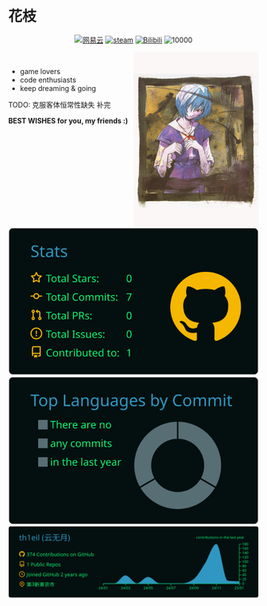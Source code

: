 # 花枝 

<p align="middle">
  <a href="https://music.163.com/#/user/home?id=1375415947" target="_blank"><img src="https://img.shields.io/badge/NeteaseCloudMusic-0079FF.svg?style=flat-square&logo=NeteaseCloudMusic&logoColor=white" alt="网易云"></a>
  <a href="https://steamcommunity.com/profiles/76561199377763140" target="_blank"><img src="https://img.shields.io/badge/Steam-0079FF.svg?style=flat-square&logo=steam&logoColor=white" alt="steam"></a>
  <a href="https://space.bilibili.com/225428100?spm_id_from=333.1007.0.0" target="_blank"><img src="https://img.shields.io/badge/Bilibili-0079FF.svg?style=flat-square&logo=Bilibili&logoColor=white" alt="Bilibili"></a>
  
   <img src="https://komarev.com/ghpvc/?username=th1ehua" alt="10000" />
</p>
  
<a href="https://zh.wikipedia.org/wiki/%E7%B6%BE%E6%B3%A2%E9%9B%B6">
   <img src="https://github.com/th1eil/th1eil/blob/master/assets/019_Der_Mond_Yoshiyuki_Sadamoto_018.jpg" align="right"  width="50%" />
</a>

<br/>

- game lovers
- code enthusiasts
- keep dreaming & going

TODO:
克服客体恒常性缺失
补完

**BEST WISHES for you, my friends :)**

<br/>

![](https://raw.githubusercontent.com/th1eil/th1eil/master/profile-summary-card-output/blue_green/3-stats.svg) 
![](https://raw.githubusercontent.com/th1eil/th1eil/master/profile-summary-card-output/blue_green/2-most-commit-language.svg)
![](https://raw.githubusercontent.com/th1eil/th1eil/master/profile-summary-card-output/blue_green/0-profile-details.svg)

